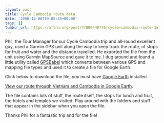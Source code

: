 ```yaml
---
layout: post
title: Cycle Cambodia route data
date: '2006-12-06T19:08:45+00:00'
tags: []
tumblr_url: https://aftnn.org/post/47880440779/cycle-cambodia-route-data
---
```

<p>Phil, the Tour Manager for our Cycle Cambodia trip and all-round excellent guy, used a Garmin GPS unit along the way to keep track the route, of stops for fruit and water and the distance travelled. He exported the file from the unit using Garmin MapSource and gave it to me. I dug around and found a little utility called <a href="http://www.gpsbabel.org/">GPSBabel</a> which converts between various GPS and mapping file types and used it to create a file for Google Earth.</p>

<p>Click below to download the file, you must have <a href="http://earth.google.com/">Google Earth</a> installed.</p>

<p><a href="http://aftnn.org/stuff/journal_src/cycle-cambodia-2006-route.kmz">View our route through Vietnam and Cambodia in Google Earth</a>.</p>

<p>The file contains lots of stuff, the route itself, the stops for lunch and fruit, the hotels and temples we visited. Play around with the folders and stuff that appear in the sidebar when you open the file.</p>

<p>Thanks Phil for a fantastic trip and for the file!</p>
